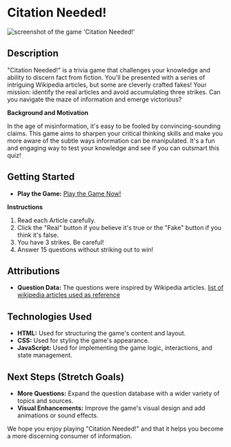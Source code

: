 # Citation Needed!

![screenshot of the game 'Citation Needed!'](https://i.postimg.cc/50tkYzM4/Screenshot-2024-09-03-at-10-30-42.png)

## Description

"Citation Needed!" is a trivia game that challenges your knowledge and ability to discern fact from fiction. You'll be presented with a series of intriguing Wikipedia articles, but some are cleverly crafted fakes! Your mission: identify the real articles and avoid accumulating three strikes. Can you navigate the maze of information and emerge victorious?

**Background and Motivation**

In the age of misinformation, it's easy to be fooled by convincing-sounding claims. This game aims to sharpen your critical thinking skills and make you more aware of the subtle ways information can be manipulated. It's a fun and engaging way to test your knowledge and see if you can outsmart this quiz!

## Getting Started

*   **Play the Game:** [Play the Game Now!]( https://dnyrmr716.github.io/wiki-quiz-project/)

**Instructions**

1.  Read each Article carefully.
2.  Click the "Real" button if you believe it's true or the "Fake" button if you think it's false.
3.  You have 3 strikes. Be careful!
4.  Answer 15 questions without striking out to win!

## Attributions

*   **Question Data:** The questions were inspired by Wikipedia articles.
[list of wikipedia articles used as reference](https://en.wikipedia.org/wiki/Wikipedia:Unusual_articles)

## Technologies Used

*   **HTML:** Used for structuring the game's content and layout.
*   **CSS:** Used for styling the game's appearance.
*   **JavaScript:** Used for implementing the game logic, interactions, and state management.

## Next Steps (Stretch Goals)

*   **More Questions:** Expand the question database with a wider variety of topics and sources.
*   **Visual Enhancements:** Improve the game's visual design and add animations or sound effects.

We hope you enjoy playing "Citation Needed!" and that it helps you become a more discerning consumer of information.